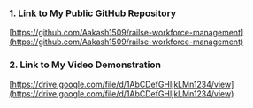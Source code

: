 ### 1. Link to My Public GitHub Repository  
[https://github.com/Aakash1509/railse-workforce-management](https://github.com/Aakash1509/railse-workforce-management)

### 2. Link to My Video Demonstration  
[https://drive.google.com/file/d/1AbCDefGHIjkLMn1234/view](https://drive.google.com/file/d/1AbCDefGHIjkLMn1234/view)
